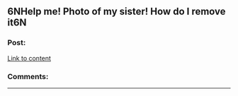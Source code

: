 ## 6NHelp me! Photo of my sister! How do I remove it6N

### Post:

[Link to content](https://www.reddit.com/user/bestemeid0/)

### Comments:

---

